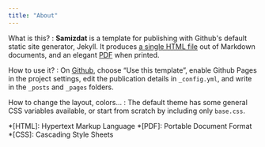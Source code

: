 ```yaml
---
title: "About"
---
```


What is this?
:  **Samizdat** is a template for publishing with Github's default static site generator, Jekyll. It produces <a href="#" download="index">a single HTML file</a> out of Markdown documents, and an elegant [PDF](index.pdf) when printed.

How to use it?
:  On [Github](https://github.com/cadars/samizdat), choose “Use this template”, enable Github Pages in the project settings, edit the publication details in `_config.yml`, and write in the `_posts` and `_pages` folders.

How to change the layout, colors…
:  The default theme has some general CSS variables available, or start from scratch by including only `base.css`.

*[HTML]: Hypertext Markup Language
*[PDF]: Portable Document Format
*[CSS]: Cascading Style Sheets
